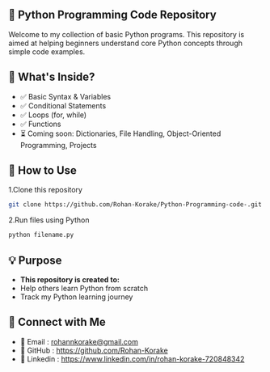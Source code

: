 ## 📘 Python Programming Code Repository

Welcome to my collection of basic Python programs. This repository is aimed at helping beginners understand core Python concepts through simple code examples.

## 📂 What's Inside?

- ✅ Basic Syntax & Variables
- ✅ Conditional Statements
- ✅ Loops (for, while)
- ✅ Functions
- ⏳ Coming soon: Dictionaries, File Handling, Object-Oriented Programming, Projects

## 🚀 How to Use

1.Clone this repository

```bash
git clone https://github.com/Rohan-Korake/Python-Programming-code-.git
```

2.Run files using Python

```bash
python filename.py
```

## 💡 Purpose

- **This repository is created to:**
- Help others learn Python from scratch
- Track my Python learning journey

## 📩 Connect with Me
- 📧 Email : rohannkorake@gmail.com
- 📂 GitHub : https://github.com/Rohan-Korake
- 🔗 Linkedin : https://www.linkedin.com/in/rohan-korake-720848342
